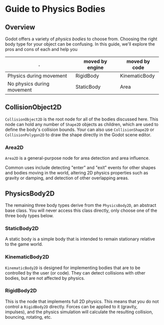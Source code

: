 # Guide to Physics Bodies

## Overview

Godot offers a variety of _physics bodies_ to choose from. Choosing the right body type for your object can be confusing. In this guide, we'll explore the pros and cons of each and help you

|.|moved by engine|moved by code|
|--|--|--|
|Physics during movement|RigidBody|KinematicBody|
|No physics during movement|StaticBody|Area|


## CollisionObject2D

`CollisionObject2D` is the root node for all of the bodies discussed here. This node can hold any number of `Shape2D` objects as children, which are used to define the body's collision bounds. Your can also use `CollisionShape2D` or `CollisionPolygon2D` to draw the shape directly in the Godot scene editor.

### Area2D

`Area2D` is a general-purpose node for area detection and area influence.

Common uses include detecting "enter" and "exit" events for other shapes and bodies moving in the world, altering 2D physics properties such as gravity or damping, and detection of other overlapping areas.

## PhysicsBody2D

The remaining three body types derive from the `PhysicsBody2D`, an abstract base class. You will never access this class directly, only choose one of the three body types below.

### StaticBody2D

A static body is a simple body that is intended to remain stationary relative to the game world.

### KinematicBody2D

`KinematicBody2D` is designed for implementing bodies that are to be controlled by the user (or code).  They can detect collisions with other bodies, but are not affected by physics.

### RigidBody2D

This is the node that implements full 2D physics. This means that you do not control a `RigidBody2D` directly. Forces can be applied to it (gravity, impulses), and the physics simulation will calculate the resulting collision, bouncing, rotating, etc.
